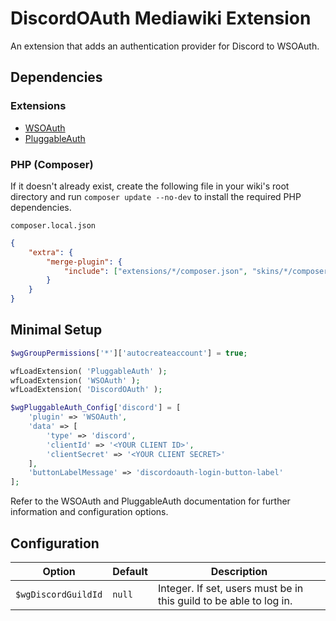 # DiscordOAuth Mediawiki Extension

An extension that adds an authentication provider for Discord to WSOAuth.

## Dependencies

### Extensions

-   [WSOAuth](https://www.mediawiki.org/wiki/Extension:WSOAuth)
-   [PluggableAuth](https://www.mediawiki.org/wiki/Extension:PluggableAuth)

### PHP (Composer)

If it doesn't already exist, create the following file in your wiki's root directory and run `composer update --no-dev` to install the required PHP dependencies.

`composer.local.json`

```json
{
    "extra": {
        "merge-plugin": {
            "include": ["extensions/*/composer.json", "skins/*/composer.json"]
        }
    }
}
```

## Minimal Setup

```php
$wgGroupPermissions['*']['autocreateaccount'] = true;

wfLoadExtension( 'PluggableAuth' );
wfLoadExtension( 'WSOAuth' );
wfLoadExtension( 'DiscordOAuth' );

$wgPluggableAuth_Config['discord'] = [
    'plugin' => 'WSOAuth',
    'data' => [
        'type' => 'discord',
        'clientId' => '<YOUR CLIENT ID>',
        'clientSecret' => '<YOUR CLIENT SECRET>'
    ],
    'buttonLabelMessage' => 'discordoauth-login-button-label'
];
```

Refer to the WSOAuth and PluggableAuth documentation for further information and configuration options.

## Configuration

| Option              | Default | Description                                                        |
| ------------------- | ------- | ------------------------------------------------------------------ |
| `$wgDiscordGuildId` | `null`  | Integer. If set, users must be in this guild to be able to log in. |
